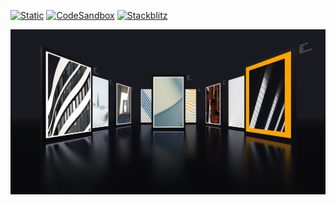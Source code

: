 [![Static](https://img.shields.io/badge/demo-%23646CFF.svg?logo=html5&logoColor=white)](https://pmndrs.github.io/examples/image-gallery)
[![CodeSandbox](https://img.shields.io/badge/codesandbox-040404?logo=codesandbox&logoColor=DBDBDB)](https://codesandbox.io/s/github/pmndrs/examples/tree/main/demos/image-gallery)
[![Stackblitz](https://img.shields.io/badge/stackblitz-fff?logo=Stackblitz&logoColor=1389FD)](https://stackblitz.com/github/pmndrs/examples/tree/main/demos/image-gallery)

![](thumbnail.png)
